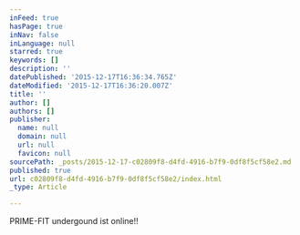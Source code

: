 ```yaml
---
inFeed: true
hasPage: true
inNav: false
inLanguage: null
starred: true
keywords: []
description: ''
datePublished: '2015-12-17T16:36:34.765Z'
dateModified: '2015-12-17T16:36:20.007Z'
title: ''
author: []
authors: []
publisher:
  name: null
  domain: null
  url: null
  favicon: null
sourcePath: _posts/2015-12-17-c02809f8-d4fd-4916-b7f9-0df8f5cf58e2.md
published: true
url: c02809f8-d4fd-4916-b7f9-0df8f5cf58e2/index.html
_type: Article

---
```

PRIME-FIT undergound ist online!!